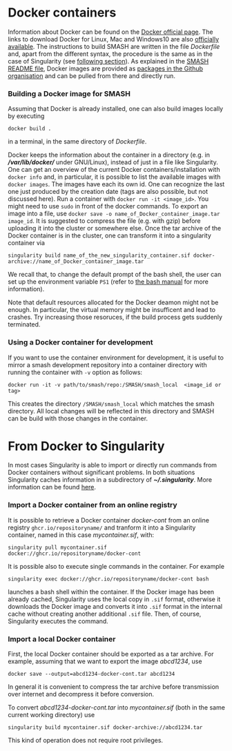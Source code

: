 # Docker containers

Information about Docker can be found on the [Docker official page](https://docs.docker.com/).
The links to download Docker for Linux, Mac and Windows10 are also [officially available](https://www.docker.com/get-started).
The instructions to build SMASH are written in the file _Dockerfile_ and, apart from the different syntax, the procedure is the same as in the case of Singularity (see [following section](#docker-to-singularity)).
As explained in the [SMASH README file](../README.md), Docker images are provided as [packages in the Github organisation](https://github.com/orgs/smash-transport/packages) and can be pulled from there and directly run. 

### Building a Docker image for SMASH

Assuming that Docker is already installed, one can also build images locally by executing
```
docker build .
```
in a terminal, in the same directory of _Dockerfile_.

Docker keeps the information about the container in a directory (e.g. in ***/var/lib/docker/*** under GNU/Linux), instead of just in a file like Singularity.
One can get an overview of the current Docker containers/installation with `docker info` and, in particular, it is possible to list the available images with `docker images`.
The images have each its own id.
One can recognize the last one just produced by the creation date (tags are also possible, but not discussed here).
Run a container with `docker run -it <image_id>`.
You might need to use `sudo` in front of the docker commands.
To export an image into a file, use `docker save -o name_of_Docker_container_image.tar image_id`.
It is suggested to compress the file (e.g. with gzip) before uploading it into the cluster or somewhere else.
Once the tar archive of the Docker container is in the cluster, one can transform it into a singularity container via
```
singularity build name_of_the_new_singularity_container.sif docker-archive://name_of_Docker_container_image.tar
```

We recall that, to change the default prompt of the bash shell, the user can set up the environment variable `PS1` (refer to [the bash manual](https://www.gnu.org/software/bash/manual/bash.html#Controlling-the-Prompt) for more information).

Note that default resources allocated for the Docker deamon might not be enough. In particular, the virtual memory might be insufficent and lead to crashes.
Try increasing those resoruces, if the build process gets suddenly terminated.

### Using a Docker container for development

If you want to use the container environment for development, it is useful to mirror a smash development repository into a container directory with running the container with `-v` option as follows:
```
docker run -it -v path/to/smash/repo:/SMASH/smash_local  <image_id or tag>
```
This creates the directory `/SMASH/smash_local` which matches the smash directory.
All local changes will be reflected in this directory and SMASH can be build with those changes in the container.


<a id="docker-to-singularity"></a>

# From Docker to Singularity

In most cases Singularity is able to import or directly run commands from Docker containers without significant problems.
In both situations Singularity caches information in a subdirectory of ***~/.singularity***.
More information can be found [here](https://sylabs.io/guides/3.6/user-guide/singularity_and_docker.html).

### Import a Docker container from an online registry

It is possible to retrieve a Docker container _docker-cont_ from an online registry `ghcr.io/repositoryname/` and tranform it into a Singularity container, named in this case _mycontainer.sif_, with:
```
singularity pull mycontainer.sif docker://ghcr.io/repositoryname/docker-cont
```

It is possible also to execute single commands in the container.
For example
```
singularity exec docker://ghcr.io/repositoryname/docker-cont bash
```
launches a bash shell within the container.
If the Docker image has been already cached, Singularity uses the local copy in `.sif` format, otherwise it downloads the Docker image and converts it into `.sif` format in the internal cache without creating another additional `.sif` file.
Then, of course, Singularity executes the command.


### Import a local Docker container

First, the local Docker container should be exported as a tar archive.
For example, assuming that we want to export the image _abcd1234_, use
```
docker save --output=abcd1234-docker-cont.tar abcd1234
```

In general it is convenient to compress the tar archive before transmission over internet and decompress it before conversion.

To convert _abcd1234-docker-cont.tar_ into _mycontainer.sif_ (both in the same current working directory) use
```
singularity build mycontainer.sif docker-archive://abcd1234.tar
```

This kind of operation does not require root privileges.
